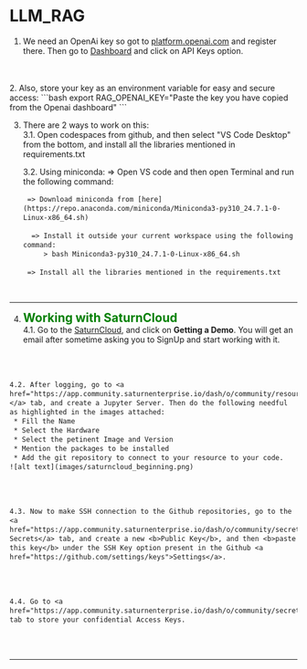 # LLM_RAG

1. We need an OpenAi key so got to [platform.openai.com](https://platform.openai.com) and register there. Then go to [Dashboard](https://platform.openai.com/assistants) and click on API Keys option.
<br>
<br>
2. Also, store your key as an environment variable for easy and secure access: 
    ```bash
    export RAG_OPENAI_KEY="Paste the key you have copied from the Openai dashboard"
    ```
<br>

3. There are 2 ways to work on this:<br>
3.1. Open codespaces from github, and then select "VS Code Desktop" from the bottom, and install all the libraries mentioned in requirements.txt  


    3.2. Using miniconda:
    => Open VS code and then open Terminal and run the following command:

        => Download miniconda from [here](https://repo.anaconda.com/miniconda/Miniconda3-py310_24.7.1-0-Linux-x86_64.sh)  
    
         => Install it outside your current workspace using the following command:
            > bash Miniconda3-py310_24.7.1-0-Linux-x86_64.sh

        => Install all the libraries mentioned in the requirements.txt

<br>

<hr>

4. <b style="color:green; font-size:1.5em"> Working with SaturnCloud </b> <br>
    4.1. Go to the <a href="https://saturncloud.io/">SaturnCloud</a>, and click on <b>Getting a Demo</b>. You will get an email after sometime asking you to SignUp and start working with it. 
<br>
<br>

    4.2. After logging, go to <a href="https://app.community.saturnenterprise.io/dash/o/community/resources/jupyterServer">Resource </a> tab, and create a Jupyter Server. Then do the following needful as highlighted in the images attached:
     * Fill the Name
     * Select the Hardware
     * Select the petinent Image and Version
     * Mention the packages to be installed
     * Add the git repository to connect to your resource to your code. 
    ![alt text](images/saturncloud_beginning.png)
<br>
<br>

    4.3. Now to make SSH connection to the Github repositories, go to the <a href="https://app.community.saturnenterprise.io/dash/o/community/secrets"> Secrets</a> tab, and create a new <b>Public Key</b>, and then <b>paste this key</b> under the SSH Key option present in the Github <a href="https://github.com/settings/keys">Settings</a>.
<br>
<br>

    4.4. Go to <a href="https://app.community.saturnenterprise.io/dash/o/community/secrets">Secrets</a> tab to store your confidential Access Keys.
<br>
<br>

<hr>